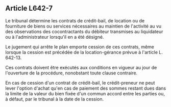 Article L642-7
----
Le tribunal détermine les contrats de crédit-bail, de location ou de fourniture
de biens ou services nécessaires au maintien de l'activité au vu des
observations des cocontractants du débiteur transmises au liquidateur ou à
l'administrateur lorsqu'il en a été désigné.

Le jugement qui arrête le plan emporte cession de ces contrats, même lorsque la
cession est précédée de la location-gérance prévue à l'article L. 642-13.

Ces contrats doivent être exécutés aux conditions en vigueur au jour de
l'ouverture de la procédure, nonobstant toute clause contraire.

En cas de cession d'un contrat de crédit-bail, le crédit-preneur ne peut lever
l'option d'achat qu'en cas de paiement des sommes restant dues dans la limite de
la valeur du bien fixée d'un commun accord entre les parties ou, à défaut, par
le tribunal à la date de la cession.
